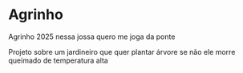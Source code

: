 # Agrinho
Agrinho 2025 nessa jossa quero me joga da ponte

Projeto sobre um jardineiro que quer plantar árvore se não ele morre queimado de temperatura alta
